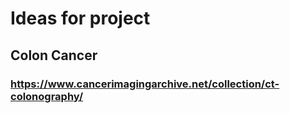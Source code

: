 # Ideas for project

## Colon Cancer

### https://www.cancerimagingarchive.net/collection/ct-colonography/